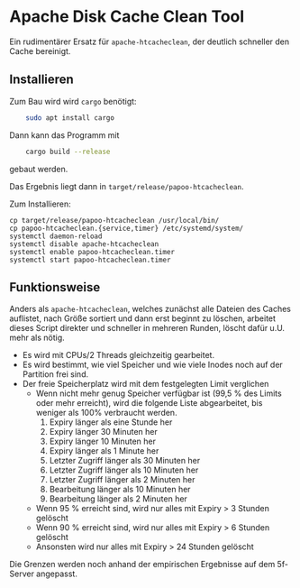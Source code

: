 # Apache Disk Cache Clean Tool

Ein rudimentärer Ersatz für `apache-htcacheclean`, der deutlich schneller den Cache bereinigt.

## Installieren

Zum Bau wird wird `cargo` benötigt:

```sh
	sudo apt install cargo
```

Dann kann das Programm mit

```sh
	cargo build --release
```
gebaut werden.

Das Ergebnis liegt dann in `target/release/papoo-htcacheclean`.

Zum Installieren:

```
cp target/release/papoo-htcacheclean /usr/local/bin/
cp papoo-htcacheclean.{service,timer} /etc/systemd/system/
systemctl daemon-reload
systemctl disable apache-htcacheclean
systemctl enable papoo-htcacheclean.timer
systemctl start papoo-htcacheclean.timer
```

## Funktionsweise

Anders als `apache-htcacheclean`, welches zunächst alle Dateien des Caches auflistet, nach Größe sortiert und dann erst beginnt zu löschen,
arbeitet dieses Script direkter und schneller in mehreren Runden, löscht dafür u.U. mehr als nötig.

- Es wird mit CPUs/2 Threads gleichzeitig gearbeitet.
- Es wird bestimmt, wie viel Speicher und wie viele Inodes noch auf der Partition frei sind.
- Der freie Speicherplatz wird mit dem festgelegten Limit verglichen
  - Wenn nicht mehr genug Speicher verfügbar ist (99,5 % des Limits oder mehr erreicht), wird die folgende Liste abgearbeitet, bis weniger als 100% verbraucht werden.
    1. Expiry länger als eine Stunde her
    2. Expiry länger 30 Minuten her
    3. Expiry länger 10 Minuten her
    4. Expiry länger als 1 Minute her
    5. Letzter Zugriff länger als 30 Minuten her
    6. Letzter Zugriff länger als 10 Minuten her
    7. Letzter Zugriff länger als 2 Minuten her
    8. Bearbeitung länger als 10 Minuten her
    9. Bearbeitung länger als 2 Minuten her
  - Wenn 95 % erreicht sind, wird nur alles mit Expiry > 3 Stunden gelöscht
  - Wenn 90 % erreicht sind, wird nur alles mit Expiry > 6 Stunden gelöscht
  - Ansonsten wird nur alles mit Expiry > 24 Stunden gelöscht

Die Grenzen werden noch anhand der empirischen Ergebnisse auf dem 5f-Server angepasst.
